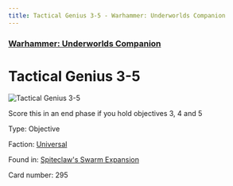 ```yaml
---
title: Tactical Genius 3-5 - Warhammer: Underworlds Companion
---
```


### [Warhammer: Underworlds Companion](https://guidokessels.github.io/wh-underworlds)

  

# Tactical Genius 3-5

![Tactical Genius 3-5](https://warhammerunderworlds.com/wp-content/uploads/sites/6/2018/02/295_ENG.png)

Score this in an end phase if you hold objectives 3, 4 and 5

Type: Objective

Faction: [Universal](https://guidokessels.github.io/wh-underworlds/factions/universal)

Found in: [Spiteclaw's Swarm Expansion](https://guidokessels.github.io/wh-underworlds/locations/spiteclaws-swarm-expansion)

Card number: 295
